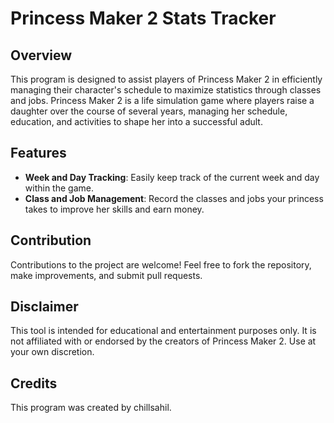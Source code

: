 # Princess Maker 2 Stats Tracker

## Overview
This program is designed to assist players of Princess Maker 2 in efficiently managing their character's schedule to maximize statistics through classes and jobs. Princess Maker 2 is a life simulation game where players raise a daughter over the course of several years, managing her schedule, education, and activities to shape her into a successful adult.

## Features
- **Week and Day Tracking**: Easily keep track of the current week and day within the game.
- **Class and Job Management**: Record the classes and jobs your princess takes to improve her skills and earn money.

## Contribution
Contributions to the project are welcome! Feel free to fork the repository, make improvements, and submit pull requests.

## Disclaimer
This tool is intended for educational and entertainment purposes only. It is not affiliated with or endorsed by the creators of Princess Maker 2. Use at your own discretion.

## Credits
This program was created by chillsahil.


